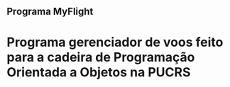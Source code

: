 ## Programa MyFlight
# Programa gerenciador de voos feito para a cadeira de Programação Orientada a Objetos na PUCRS
